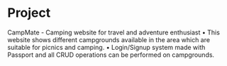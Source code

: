 # Project
CampMate -  Camping website for travel and adventure enthusiast 
•	This website shows different campgrounds available in the area which are suitable for picnics and camping. 
•	Login/Signup system made with Passport and all CRUD operations can be performed on campgrounds.


